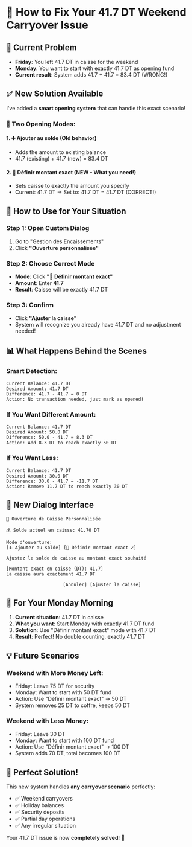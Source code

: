 # 🔧 How to Fix Your 41.7 DT Weekend Carryover Issue

## 🚨 Current Problem
- **Friday**: You left 41.7 DT in caisse for the weekend
- **Monday**: You want to start with exactly 41.7 DT as opening fund
- **Current result**: System adds 41.7 + 41.7 = 83.4 DT (WRONG!)

## ✅ New Solution Available

I've added a **smart opening system** that can handle this exact scenario!

### 🎯 **Two Opening Modes:**

#### 1. **➕ Ajouter au solde** (Old behavior)
- Adds the amount to existing balance
- 41.7 (existing) + 41.7 (new) = 83.4 DT

#### 2. **🎯 Définir montant exact** (NEW - What you need!)
- Sets caisse to exactly the amount you specify
- Current: 41.7 DT → Set to: 41.7 DT = 41.7 DT (CORRECT!)

## 🚀 How to Use for Your Situation

### **Step 1: Open Custom Dialog**
1. Go to "Gestion des Encaissements"
2. Click **"Ouverture personnalisée"**

### **Step 2: Choose Correct Mode**
- **Mode**: Click **"🎯 Définir montant exact"**
- **Amount**: Enter **41.7**
- **Result**: Caisse will be exactly 41.7 DT

### **Step 3: Confirm**
- Click **"Ajuster la caisse"**
- System will recognize you already have 41.7 DT and no adjustment needed!

## 📊 What Happens Behind the Scenes

### **Smart Detection:**
```
Current Balance: 41.7 DT
Desired Amount: 41.7 DT
Difference: 41.7 - 41.7 = 0 DT
Action: No transaction needed, just mark as opened!
```

### **If You Want Different Amount:**
```
Current Balance: 41.7 DT
Desired Amount: 50.0 DT
Difference: 50.0 - 41.7 = 8.3 DT
Action: Add 8.3 DT to reach exactly 50 DT
```

### **If You Want Less:**
```
Current Balance: 41.7 DT
Desired Amount: 30.0 DT
Difference: 30.0 - 41.7 = -11.7 DT
Action: Remove 11.7 DT to reach exactly 30 DT
```

## 🎨 New Dialog Interface

```
🏦 Ouverture de Caisse Personnalisée

💰 Solde actuel en caisse: 41.70 DT

Mode d'ouverture:
[➕ Ajouter au solde] [🎯 Définir montant exact ✓]

Ajustez le solde de caisse au montant exact souhaité

[Montant exact en caisse (DT): 41.7]
La caisse aura exactement 41.7 DT

                     [Annuler] [Ajuster la caisse]
```

## 🎯 For Your Monday Morning

1. **Current situation**: 41.7 DT in caisse
2. **What you want**: Start Monday with exactly 41.7 DT fund
3. **Solution**: Use "Définir montant exact" mode with 41.7 DT
4. **Result**: Perfect! No double counting, exactly 41.7 DT

## 💡 Future Scenarios

### **Weekend with More Money Left:**
- Friday: Leave 75 DT for security
- Monday: Want to start with 50 DT fund
- Action: Use "Définir montant exact" → 50 DT
- System removes 25 DT to coffre, keeps 50 DT

### **Weekend with Less Money:**
- Friday: Leave 30 DT
- Monday: Want to start with 100 DT fund  
- Action: Use "Définir montant exact" → 100 DT
- System adds 70 DT, total becomes 100 DT

## 🎉 Perfect Solution!

This new system handles **any carryover scenario** perfectly:
- ✅ Weekend carryovers
- ✅ Holiday balances  
- ✅ Security deposits
- ✅ Partial day operations
- ✅ Any irregular situation

Your 41.7 DT issue is now **completely solved**! 🚀
